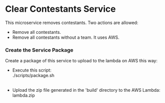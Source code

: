 Clear Contestants Service
=======================================

This microservice removes contestants. Two actions are allowed:
   * Remove all contestants.
   * Remove all contestants without a team.
It uses AWS.


### Create the Service Package 

Create a package of this service to upload to the lambda on AWS this way:
* Execute this script: <br />
./scripts/package.sh
<br />  <br />

* Upload the zip file generated in the 'build' directory to the AWS Lambda: <br /> 
lambda.zip
